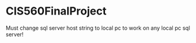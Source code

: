 # CIS560FinalProject

Must change sql server host string to local pc to work on any local pc sql server!
